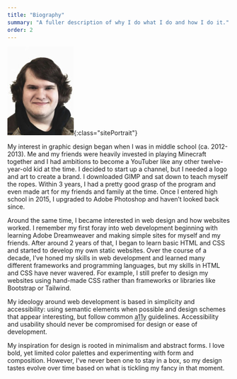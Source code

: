 ```yaml
---
title: "Biography"
summary: "A fuller description of why I do what I do and how I do it."
order: 2
---
```


![My portrait ca. January 2019](/assets/img/portrait.jpg){:class="sitePortrait"}

My interest in graphic design began when I was in middle school (ca. 2012-2013). Me and my friends were heavily invested in playing Minecraft together and I had ambitions to become a YouTuber like any other twelve-year-old kid at the time. I decided to start up a channel, but I needed a logo and art to create a brand. I downloaded GIMP and sat down to teach myself the ropes. Within 3 years, I had a pretty good grasp of the program and even made art for my friends and family at the time. Once I entered high school in 2015, I upgraded to Adobe Photoshop and haven’t looked back since.

Around the same time, I became interested in web design and how websites worked. I remember my first foray into web development beginning with learning Adobe Dreamweaver and making simple sites for myself and my friends. After around 2 years of that, I began to learn basic HTML and CSS and started to develop my own static websites. Over the course of a decade, I’ve honed my skills in web development and learned many different frameworks and programming languages, but my skills in HTML and CSS have never wavered. For example, I still prefer to design my websites using hand-made CSS rather than frameworks or libraries like Bootstrap or Tailwind.

My ideology around web development is based in simplicity and accessibility: using semantic elements when possible and design schemes that appear interesting, but follow common <abbr title="accessibility">a11y</abbr> guidelines. Accessibility and usability should never be compromised for design or ease of development.

My inspiration for design is rooted in minimalism and abstract forms. I love bold, yet limited color palettes and experimenting with form and composition. However, I’ve never been one to stay in a box, so my design tastes evolve over time based on what is tickling my fancy in that moment.
